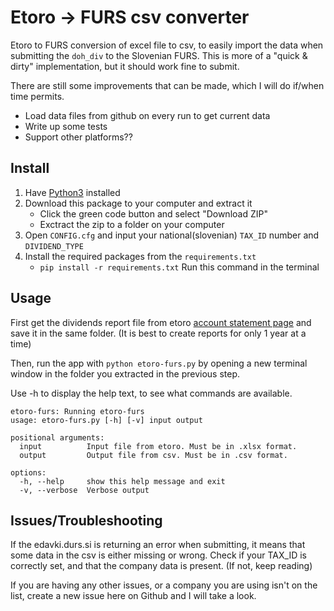 # Etoro -> FURS csv converter

Etoro to FURS conversion of excel file to csv, to easily import the data when submitting the `doh_div` to the Slovenian FURS. This is more of a "quick & dirty" implementation, but it should work fine to submit.

There are still some improvements that can be made, which I will do if/when time permits.

-   Load data files from github on every run to get current data
-   Write up some tests
-   Support other platforms??

## Install

1. Have [Python3](https://www.python.org/downloads/) installed
2. Download this package to your computer and extract it
    - Click the green code button and select "Download ZIP"
    - Exctract the zip to a folder on your computer
3. Open `CONFIG.cfg` and input your national(slovenian) `TAX_ID` number and `DIVIDEND_TYPE`
4. Install the required packages from the `requirements.txt`
    - `pip install -r requirements.txt` Run this command in the terminal

## Usage

First get the dividends report file from etoro [account statement page](https://www.etoro.com/documents/accountstatement) and save it in the same folder. (It is best to create reports for only 1 year at a time)

Then, run the app with `python etoro-furs.py` by opening a new terminal window in the folder you extracted in the previous step.

Use -h to display the help text, to see what commands are available.

```
etoro-furs: Running etoro-furs
usage: etoro-furs.py [-h] [-v] input output

positional arguments:
  input          Input file from etoro. Must be in .xlsx format.
  output         Output file from csv. Must be in .csv format.

options:
  -h, --help     show this help message and exit
  -v, --verbose  Verbose output
```

## Issues/Troubleshooting

If the edavki.durs.si is returning an error when submitting, it means that some data in the csv is either missing or wrong. Check if your TAX_ID is correctly set, and that the company data is present. (If not, keep reading)

If you are having any other issues, or a company you are using isn't on the list, create a new issue here on Github and I will take a look.
